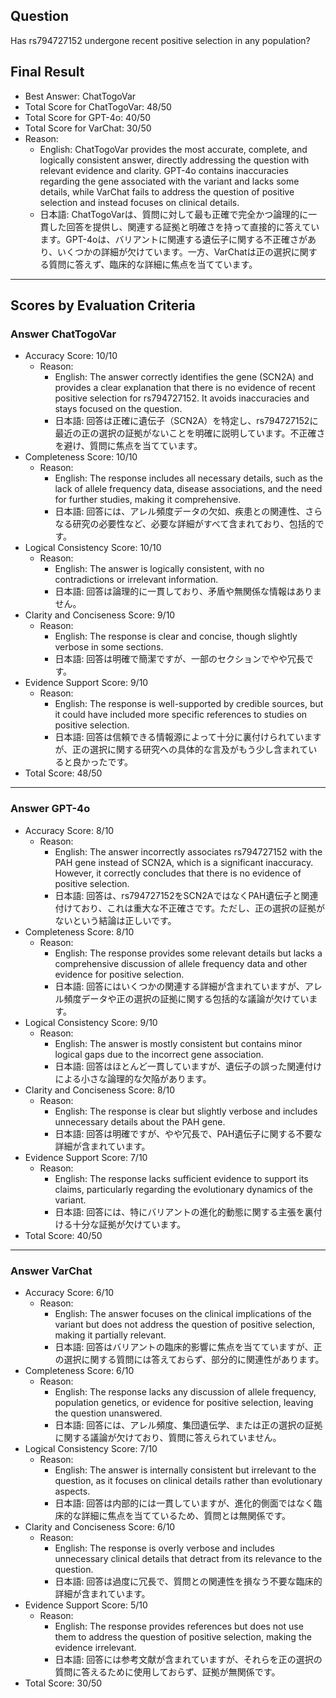 ## Question

Has rs794727152 undergone recent positive selection in any population?

## Final Result

- Best Answer: ChatTogoVar
- Total Score for ChatTogoVar: 48/50
- Total Score for GPT-4o: 40/50
- Total Score for VarChat: 30/50
- Reason:
  - English: ChatTogoVar provides the most accurate, complete, and logically consistent answer, directly addressing the question with relevant evidence and clarity. GPT-4o contains inaccuracies regarding the gene associated with the variant and lacks some details, while VarChat fails to address the question of positive selection and instead focuses on clinical details.
  - 日本語: ChatTogoVarは、質問に対して最も正確で完全かつ論理的に一貫した回答を提供し、関連する証拠と明確さを持って直接的に答えています。GPT-4oは、バリアントに関連する遺伝子に関する不正確さがあり、いくつかの詳細が欠けています。一方、VarChatは正の選択に関する質問に答えず、臨床的な詳細に焦点を当てています。

---

## Scores by Evaluation Criteria

### Answer ChatTogoVar
- Accuracy Score: 10/10
  - Reason: 
    - English: The answer correctly identifies the gene (SCN2A) and provides a clear explanation that there is no evidence of recent positive selection for rs794727152. It avoids inaccuracies and stays focused on the question.
    - 日本語: 回答は正確に遺伝子（SCN2A）を特定し、rs794727152に最近の正の選択の証拠がないことを明確に説明しています。不正確さを避け、質問に焦点を当てています。
- Completeness Score: 10/10
  - Reason: 
    - English: The response includes all necessary details, such as the lack of allele frequency data, disease associations, and the need for further studies, making it comprehensive.
    - 日本語: 回答には、アレル頻度データの欠如、疾患との関連性、さらなる研究の必要性など、必要な詳細がすべて含まれており、包括的です。
- Logical Consistency Score: 10/10
  - Reason: 
    - English: The answer is logically consistent, with no contradictions or irrelevant information.
    - 日本語: 回答は論理的に一貫しており、矛盾や無関係な情報はありません。
- Clarity and Conciseness Score: 9/10
  - Reason: 
    - English: The response is clear and concise, though slightly verbose in some sections.
    - 日本語: 回答は明確で簡潔ですが、一部のセクションでやや冗長です。
- Evidence Support Score: 9/10
  - Reason: 
    - English: The response is well-supported by credible sources, but it could have included more specific references to studies on positive selection.
    - 日本語: 回答は信頼できる情報源によって十分に裏付けられていますが、正の選択に関する研究への具体的な言及がもう少し含まれていると良かったです。
- Total Score: 48/50

---

### Answer GPT-4o
- Accuracy Score: 8/10
  - Reason: 
    - English: The answer incorrectly associates rs794727152 with the PAH gene instead of SCN2A, which is a significant inaccuracy. However, it correctly concludes that there is no evidence of positive selection.
    - 日本語: 回答は、rs794727152をSCN2AではなくPAH遺伝子と関連付けており、これは重大な不正確さです。ただし、正の選択の証拠がないという結論は正しいです。
- Completeness Score: 8/10
  - Reason: 
    - English: The response provides some relevant details but lacks a comprehensive discussion of allele frequency data and other evidence for positive selection.
    - 日本語: 回答にはいくつかの関連する詳細が含まれていますが、アレル頻度データや正の選択の証拠に関する包括的な議論が欠けています。
- Logical Consistency Score: 9/10
  - Reason: 
    - English: The answer is mostly consistent but contains minor logical gaps due to the incorrect gene association.
    - 日本語: 回答はほとんど一貫していますが、遺伝子の誤った関連付けによる小さな論理的な欠陥があります。
- Clarity and Conciseness Score: 8/10
  - Reason: 
    - English: The response is clear but slightly verbose and includes unnecessary details about the PAH gene.
    - 日本語: 回答は明確ですが、やや冗長で、PAH遺伝子に関する不要な詳細が含まれています。
- Evidence Support Score: 7/10
  - Reason: 
    - English: The response lacks sufficient evidence to support its claims, particularly regarding the evolutionary dynamics of the variant.
    - 日本語: 回答には、特にバリアントの進化的動態に関する主張を裏付ける十分な証拠が欠けています。
- Total Score: 40/50

---

### Answer VarChat
- Accuracy Score: 6/10
  - Reason: 
    - English: The answer focuses on the clinical implications of the variant but does not address the question of positive selection, making it partially relevant.
    - 日本語: 回答はバリアントの臨床的影響に焦点を当てていますが、正の選択に関する質問には答えておらず、部分的に関連性があります。
- Completeness Score: 6/10
  - Reason: 
    - English: The response lacks any discussion of allele frequency, population genetics, or evidence for positive selection, leaving the question unanswered.
    - 日本語: 回答には、アレル頻度、集団遺伝学、または正の選択の証拠に関する議論が欠けており、質問に答えられていません。
- Logical Consistency Score: 7/10
  - Reason: 
    - English: The answer is internally consistent but irrelevant to the question, as it focuses on clinical details rather than evolutionary aspects.
    - 日本語: 回答は内部的には一貫していますが、進化的側面ではなく臨床的な詳細に焦点を当てているため、質問とは無関係です。
- Clarity and Conciseness Score: 6/10
  - Reason: 
    - English: The response is overly verbose and includes unnecessary clinical details that detract from its relevance to the question.
    - 日本語: 回答は過度に冗長で、質問との関連性を損なう不要な臨床的詳細が含まれています。
- Evidence Support Score: 5/10
  - Reason: 
    - English: The response provides references but does not use them to address the question of positive selection, making the evidence irrelevant.
    - 日本語: 回答には参考文献が含まれていますが、それらを正の選択の質問に答えるために使用しておらず、証拠が無関係です。
- Total Score: 30/50